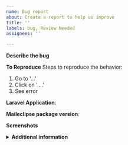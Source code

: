 ```yaml
---
name: Bug report
about: Create a report to help us improve
title: ''
labels: bug, Review Needed
assignees: ''

---
```


**Describe the bug**
<!-- A clear and concise description of what the bug is. -->

**To Reproduce**
Steps to reproduce the behavior:
1. Go to '...'
2. Click on '....'
4. See error

**Laravel Application**: <!-- version run php artisan --version -->

**Maileclipse package version**: <!-- version: run composer show spatie/laravel-activitylog --> 

**Screenshots**
<!-- If applicable, add screenshots to help explain your problem. -->

<details>
<summary> <b>Additional information</b></summary>
<!--  Place additional information here if such as extra configuration or other details  -->
</details>

